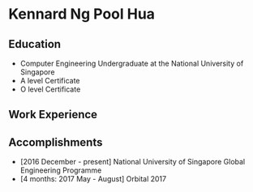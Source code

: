 # Kennard Ng Pool Hua

## Education
* Computer Engineering Undergraduate at the National University of Singapore
* A level Certificate
* O level Certificate

## Work Experience

## Accomplishments

* [2016 December - present] National University of Singapore Global Engineering Programme 
* [4 months: 2017 May - August] Orbital 2017